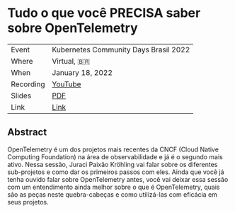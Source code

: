 # Tudo o que você PRECISA saber sobre OpenTelemetry

|           |                                                                                                                  |
| --------- | -----------------------------------------------------------------------------------------------------------------|
| Event     | Kubernetes Community Days Brasil 2022                                                                            |
| Where     | Virtual, 🇧🇷                                                                                                      |
| When      | January 18, 2022                                                                                                 |
| Recording | [YouTube](https://www.youtube.com/watch?v=BVQpM01CZPI)                                                           |
| Slides    | [PDF](slides.pdf)                                                                                                |
| Link      | [Link](https://community.cncf.io/events/details/cncf-kcd-brasil-presents-kubernetes-community-days-brasil-2022/) |

## Abstract

OpenTelemetry é um dos projetos mais recentes da CNCF (Cloud Native Computing Foundation) na área de observabilidade e já é o segundo mais ativo. Nessa sessão, Juraci Paixão Kröhling vai falar sobre os diferentes sub-projetos e como dar os primeiros passos com eles. Ainda que você já tenha ouvido falar sobre OpenTelemetry antes, você vai deixar essa sessão com um entendimento ainda melhor sobre o que é OpenTelemetry, quais são as peças neste quebra-cabeças e como utilizá-las com eficácia em seus projetos.
